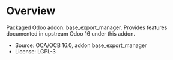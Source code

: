 # Overview

Packaged Odoo addon: base_export_manager. Provides features documented in upstream Odoo 16 under this addon.

- Source: OCA/OCB 16.0, addon base_export_manager
- License: LGPL-3
